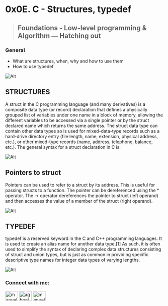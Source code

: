 # 0x0E. C - Structures, typedef
> ## Foundations - Low-level programming & Algorithm ― Hatching out

### General

* What are structures, when, why and how to use them
* How to use typedef

![Alt](https://i.ytimg.com/vi/QhwFwWpq4dQ/maxresdefault.jpg)

## STRUCTURES

A struct in the C programming language (and many derivatives) is a composite data type (or record) declaration that defines a physically grouped list of variables under one name in a block of memory, allowing the different variables to be accessed via a single pointer or by the struct declared name which returns the same address. The struct data type can contain other data types so is used for mixed-data-type records such as a hard-drive directory entry (file length, name, extension, physical address, etc.), or other mixed-type records (name, address, telephone, balance, etc.).
The general syntax for a struct declaration in C is:

![Alt](https://i.ibb.co/p3jB0wV/STRUCT-AND-TYPEDEF.png)

## Pointers to struct

Pointers can be used to refer to a struct by its address. This is useful for passing structs to a function. The pointer can be dereferenced using the * operator. The -> operator dereferences the pointer to struct (left operand) and then accesses the value of a member of the struct (right operand).

![Alt](https://i.ibb.co/4dnRYV6/struct1.png)

## TYPEDEF

typedef is a reserved keyword in the C and C++ programming languages. It is used to create an alias name for another data type.[1] As such, it is often used to simplify the syntax of declaring complex data structures consisting of struct and union types, but is just as common in providing specific descriptive type names for integer data types of varying lengths.

![Alt](https://i.ibb.co/YNdTn4Q/typedef1.png)
<br>
<h3 align="left">Connect with me:</h3>
<p align="left">
<a href="https://twitter.com/manueldinisjr" target="blank"><img align="center" src="https://raw.githubusercontent.com/rahuldkjain/github-profile-readme-generator/master/src/images/icons/Social/twitter.svg" alt="manueldinisjr" height="30" width="40" /></a>
<a href="https://linkedin.com/in/manuel-dinis-junior" target="blank"><img align="center" src="https://raw.githubusercontent.com/rahuldkjain/github-profile-readme-generator/master/src/images/icons/Social/linked-in-alt.svg" alt="agboola-olawale-damilola-7b2132246" height="30" width="40" /></a>
<a href="https://instagram.com/manueldinisjunior" target="blank"><img align="center" src="https://raw.githubusercontent.com/rahuldkjain/github-profile-readme-generator/master/src/images/icons/Social/instagram.svg" alt="manueldinisjunior" height="30" width="40" /></a>
